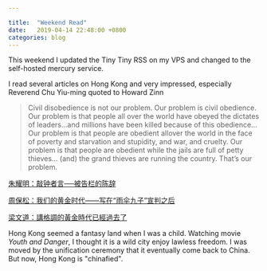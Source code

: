 ```yaml
---

title:  "Weekend Read"
date:   2019-04-14 22:48:00 +0800
categories: blog
---
```


This weekend I updated the Tiny Tiny RSS on my VPS and changed to the self-hosted mercury service. 

I read several articles on Hong Kong and very impressed, especially Reverend Chu Yiu-ming quoted to Howard Zinn

>Civil disobedience is not our problem. Our problem is civil obedience. Our problem is that people all over the world have obeyed the dictates of leaders…and millions have been killed because of this obedience…Our problem is that people are obedient allover the world in the face of poverty and starvation and stupidity, and war, and cruelty. Our problem is that people are obedient while the jails are full of petty thieves… (and) the grand thieves are running the country. That’s our problem.


[朱耀明：敲钟者言──被告栏的陈辞](https://theinitium.com/article/20190409-chu-occupy9/) 


[周保松：我们的黄金时代——写在“雨伞九子”宣判之后](https://theinitium.com/article/20190410-opinion-zhoubaosong-occupy-central-trial/)

[梁文道：講格調的黃金時代已經過去了](http://www.commentshk.com/2019/04/blog-post_14.html)

Hong Kong seemed a fantasy land when I was a child. Watching movie _Youth and Danger_, I thought it is a wild city enjoy lawless freedom. I was moved by the unification ceremony that it eventually come back to China. But now, Hong Kong is "chinafied".